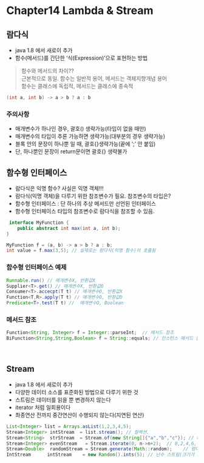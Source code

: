 # Chapter14 Lambda & Stream

## 람다식
- java 1.8 에서 새로이 추가
- 함수(메서드)를 간단한 ‘식(Expression)’으로 표현하는 방법

> 함수와 메서드의 차이?? <br>
> 근본적으로 동일. 함수는 일반적 용어, 메서드는 객체지향개념 용어 <br>
> 함수는 클래스에 독립적, 메서드는 클래스에 종속적

```java
(int a, int b) -> a > b ? a : b
```

### 주의사항
- 매개변수가 하나인 경우, 괄호() 생략가능(타입이 없을 때만)
- 매개변수의 타입이 추론 가능하면 생략가능(대부분의 경우 생략가능)
- 블록 안의 문장이 하나뿐 일 때, 괄호{}생략가능(끝에 ‘;’ 안 붙임)
- 단, 하나뿐인 문장이 return문이면 괄호{} 생략불가

## 함수형 인터페이스
- 람다식은 익명 함수? 사실은 익명 객체!!!
- 람다식(익명 객체)을 다루기 위한 참조변수가 필요. 참조변수의 타입은?
- 함수형 인터페이스 : 단 하나의 추상 메서드만 선언된 인터페이스
- 함수형 인터페이스 타입의 참조변수로 람다식을 참조할 수 있음.
```java
 interface MyFunction {
    public abstract int max(int a, int b);
}

MyFunction f = (a, b) -> a > b ? a : b; 
int value = f.max(3,5); // 실제로는 람다식(익명 함수)이 호출됨
```

### 함수형 인터페이스 예제
```java
Runnable.run() // 매개변수X, 반환값X
Supplier<T>.get() // 매개변수X, 반환값O
Consumer<T>.accecpt(T t) // 매개변수O, 반환값X
Function<T,R>.apply(T t) // 매개변수O, 반환값O
Predicate<T>.test(T t) //  매개변수O, Boolean
```

### 메서드 참조
```java
Function<String, Integer> f = Integer::parseInt;  // 메서드 참조
BiFunction<String,String,Boolean> f = String::equals; // 인스턴스 메서드 참조
```

<br>

## Stream
- java 1.8 에서 새로이 추가
- 다양한 데이터 소스를 표준화된 방법으로 다루기 위한 것
- 스트림은 데이터를 읽을 뿐 변경하지 않는다
- iterator 처럼 일회용이다
- 촤종연산 전까지 중간연산이 수행되지 않는다(지연된 연산)


```java
List<Integer> list = Arrays.asList(1,2,3,4,5);
Stream<Integer> intStream  = list.stream(); // 컬렉션.
Stream<String>  strStream  = Stream.of(new String[]{"a","b","c"}); // 배열
Stream<Integer> evenStream   = Stream.iterate(0, n->n+2);  // 0,2,4,6, ...
Stream<Double>  randomStream = Stream.generate(Math::random);    // 람다식
IntStream      intStream    = new Random().ints(5); // 난수 스트림(크기가 5)
```










